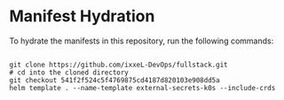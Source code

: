 
# Manifest Hydration

To hydrate the manifests in this repository, run the following commands:

```shell

git clone https://github.com/ixxeL-DevOps/fullstack.git
# cd into the cloned directory
git checkout 541f2f524c5f4769875cd4187d820103e908dd5a
helm template . --name-template external-secrets-k0s --include-crds
```